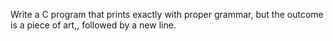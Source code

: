 Write a C program that prints exactly with proper grammar, but the outcome is a piece of art,, followed by a new line.
